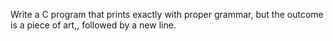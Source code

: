 Write a C program that prints exactly with proper grammar, but the outcome is a piece of art,, followed by a new line.
